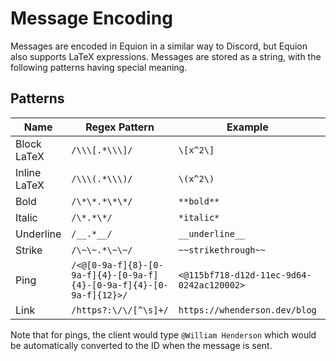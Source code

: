 # Message Encoding

Messages are encoded in Equion in a similar way to Discord, but Equion also supports LaTeX expressions. Messages are stored as a string, with the following patterns having special meaning.

## Patterns

| Name | Regex Pattern | Example | Example Parsed |
| --- | --- | --- | --- |
| Block LaTeX | `/\\\[.*\\\]/` | `\[x^2\]` | <img src="https://latex.codecogs.com/png.image?\dpi{180}x^2" style="background-color:white;padding:4px"> |
| Inline LaTeX | `/\\\(.*\\\)/` | `\(x^2\)` | <img src="https://latex.codecogs.com/png.image?\dpi{120}x^2" style="background-color:white;padding:4px"> |
| Bold | `/\*\*.*\*\*/` | `**bold**` | **bold** |
| Italic | `/\*.*\*/` | `*italic*` | *italic* |
| Underline | `/__.*__/` | `__underline__` | __underline__ |
| Strike | `/\~\~.*\~\~/` | `~~strikethrough~~` | ~~strikethrough~~ |
| Ping | `/<@[0-9a-f]{8}-[0-9a-f]{4}-[0-9a-f]{4}-[0-9a-f]{4}-[0-9a-f]{12}>/` | `<@115bf718-d12d-11ec-9d64-0242ac120002>` | <a href="#">@William Henderson</a> |
| Link | `/https?:\/\/[^\s]+/` | `https://whenderson.dev/blog` | <a href="https://whenderson.dev/blog">https://whenderson.dev/blog</a> |

Note that for pings, the client would type `@William Henderson` which would be automatically converted to the ID when the message is sent.
